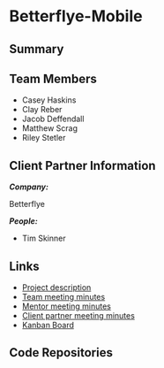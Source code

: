 # Betterflye-Mobile

## Summary


## Team Members

- Casey Haskins
- Clay Reber
- Jacob Deffendall
- Matthew Scrag
- Riley Stetler

## Client Partner Information

***Company:***

Betterflye

***People:***

- Tim Skinner

## Links

- [Project description](ProjectDescription.md)
- [Team meeting minutes](MeetingMinutes/Team)
- [Mentor meeting minutes](MeetingMinutes/Mentor)
- [Client partner meeting minutes](MeetingMinutes/ClientPartner)
- [Kanban Board](https://github.com/Crysis73/betterflye-mobile-dev/projects/1)

## Code Repositories
